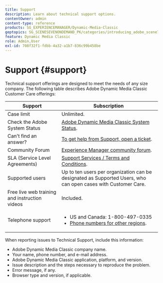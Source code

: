 ```yaml
---
title: Support
description: Learn about technical support options.
contentOwner: admin
content-type: reference
products: SG_EXPERIENCEMANAGER/Dynamic-Media-Classic
geptopics: SG_SCENESEVENONDEMAND_PK/categories/introducing_adobe_scene7
feature: Dynamic Media Classic
role: Admin,User
exl-id: 708f32f1-fdbb-4a32-a1b7-836c99b458be
---
```

# Support {#support}

Technical support offerings are designed to meet the needs of any size company. The following table describes Adobe Dynamic Media Classic Customer Care offerings:

|Support|Subscription|
|--- |--- |
|Case limit|Unlimited.|
|Check the Adobe System Status|[Adobe Dynamic Media Classic System Status](https://status.adobe.com/products/1175).|
|Can't find an answer?|[To get help from Support, open a ticket](https://experienceleague.adobe.com/?support-solution=General#support).|
|Community Forum|[Experience Manager community forum](https://experienceleaguecommunities.adobe.com/t5/adobe-experience-manager/ct-p/adobe-experience-manager-community).|
|SLA (Service Level Agreements)|[Support Services / Terms and Conditions](https://helpx.adobe.com/support/programs/support-policies-terms-conditions.html).|
|Supported users|Up to ten users per organization can be designated as Supported Users, who can open cases with Customer Care.|
|Free live web training and instruction videos|Included.|
|Telephone support|<ul><li>US and Canada: 1-800-497-0335 </li><li>[Phone numbers for other regions](https://helpx.adobe.com/contact/dma-external/DMACustomeCareRegionalPhoneNumbers.html).</li></ul>|

<!-- |Create a support case| [https://helpx.adobe.com/enterprise/admin-guide.html/enterprise/using/support-for-experience-cloud.ug.html](https://helpx.adobe.com/enterprise/admin-guide.html/enterprise/using/support-for-experience-cloud.ug.html) | -->

When reporting issues to Technical Support, include this information:

* Adobe Dynamic Media Classic company name.
* Your name, phone number, and e-mail address.
* Adobe Dynamic Media Classic application, platform, and version.
* Issue description and the steps necessary to reproduce the problem.
* Error message, if any.
* Browser type and version, if applicable.
